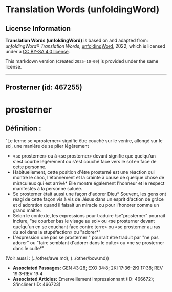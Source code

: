 # Translation Words (unfoldingWord)

## License Information

**Translation Words (unfoldingWord)** is based on and adapted from: _unfoldingWord® Translation Words_, [unfoldingWord](https://unfoldingword.org/utw), 2022, which is licensed under a [CC BY-SA 4.0 license](https://creativecommons.org/licenses/by-sa/4.0/legalcode.en).

This markdown version (created `2025-10-09`) is provided under the same license.



--------------------------------

## Prosterner (id: 467255)

prosterner
==========

Définition :
------------

"Le terme se «prosterner» signifie être couché sur le ventre, allongé sur le sol, une manière de se plier légèrement

* «se prosterner» ou à «se prosterner» devant signifie que quelqu'un s'est courbé légèrement ou s'est couché face vers le sol en face de cette personne.
* Habituellement, cette position d'être prosterné est une réaction qui montre le choc, l'étonnement et la crainte à cause de quelque chose de miraculeux qui est arrivé\* Elle montre également l'honneur et le respect manifestés à la personne saluée.
* Se prosterner était aussi une façon d'adorer Dieu\* Souvent, les gens ont réagi de cette façon vis à vis de Jésus dans un esprit d'action de grâce et d'adoration quand il faisait un miracle ou pour l'honorer comme un grand maître.
* Selon le contexte, les expressions pour traduire \\se"prosterner" pourrait inclure, "se courber bas le visage au sol» ou «se prosterner devant quelqu'un en se couchant face contre terre» ou «se prosterner au ras du sol dans la stupéfaction» ou "adorer\*"
* L'expression «ne pas se prosterner " pourrait être traduit par "ne pas adorer" ou "faire semblant d'adorer dans le culte» ou «ne se prosterner dans le culte\*"

(Voir aussi : (../other/awe.md), (../other/bow.md))

* **Associated Passages:** GEN 43:28; EXO 34:8; 2KI 17:36–2KI 17:38; REV 19:3–REV 19:4
* **Associated Articles:** Emerveillement impressionnant (ID: 466672); S'incliner (ID: 466723)


